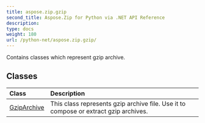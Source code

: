 ```yaml
---
title: aspose.zip.gzip
second_title: Aspose.Zip for Python via .NET API Reference
description: 
type: docs
weight: 180
url: /python-net/aspose.zip.gzip/
---
```



Contains classes which represent gzip archive.

## Classes
| Class | Description |
| :- | :- |
|[GzipArchive](/zip/python-net/aspose.zip.gzip/gziparchive/)|This class represents gzip archive file. Use it to compose or extract gzip archives.|
